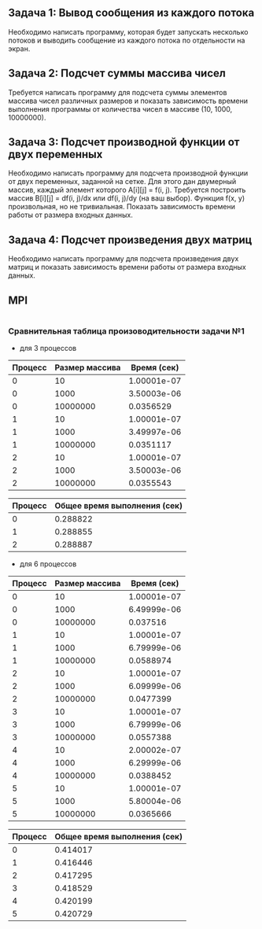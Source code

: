 ## Задача 1: Вывод сообщения из каждого потока

Необходимо написать программу, которая будет запускать несколько потоков и выводить сообщение из каждого потока по отдельности на экран.

## Задача 2: Подсчет суммы массива чисел

Требуется написать программу для подсчета суммы элементов массива чисел различных размеров и показать зависимость времени выполнения программы от количества чисел в массиве (10, 1000, 10000000).

## Задача 3: Подсчет производной функции от двух переменных

Необходимо написать программу для подсчета производной функции от двух переменных, заданной на сетке. Для этого дан двумерный массив, каждый элемент которого A[i][j] = f(i, j). Требуется построить массив B[i][j] = df(i, j)/dx или df(i, j)/dy (на ваш выбор). Функция f(x, y) произвольная, но не тривиальная. Показать зависимость времени работы от размера входных данных.

## Задача 4: Подсчет произведения двух матриц

Необходимо написать программу для подсчета произведения двух матриц и показать зависимость времени работы от размера входных данных.

## MPI

```

```

### Сравнительная таблица произоводительности задачи №1

- для 3 процессов

| Процесс | Размер массива | Время (сек)      |
|---------|----------------|------------------|
| 0       | 10             | 1.00001e-07      |
| 0       | 1000           | 3.50003e-06      |
| 0       | 10000000       | 0.0356529        |
| 1       | 10             | 1.00001e-07      |
| 1       | 1000           | 3.49997e-06      |
| 1       | 10000000       | 0.0351117        |
| 2       | 10             | 1.00001e-07                |
| 2       | 1000           | 3.50003e-06      |
| 2       | 10000000       | 0.0355543        |

| Процесс | Общее время выполнения (сек) |
|---------|------------------------------|
| 0       | 0.288822                     |
| 1       | 0.288855                     |
| 2       | 0.288887                     |

- для 6 процессов

| Процесс | Размер массива | Время (сек)      |
|---------|----------------|------------------|
| 0       | 10             | 1.00001e-07      |
| 0       | 1000           | 6.49999e-06      |
| 0       | 10000000       | 0.037516         |
| 1       | 10             | 1.00001e-07      |
| 1       | 1000           | 6.79999e-06      |
| 1       | 10000000       | 0.0588974        |
| 2       | 10             | 1.00001e-07      |
| 2       | 1000           | 6.09999e-06      |
| 2       | 10000000       | 0.0477399        |
| 3       | 10             | 1.00001e-07      |
| 3       | 1000           | 6.79999e-06      |
| 3       | 10000000       | 0.0557388        |
| 4       | 10             | 2.00002e-07      |
| 4       | 1000           | 6.29999e-06      |
| 4       | 10000000       | 0.0388452        |
| 5       | 10             | 1.00001e-07      |
| 5       | 1000           | 5.80004e-06      |
| 5       | 10000000       | 0.0365666        |

| Процесс | Общее время выполнения (сек) |
|---------|------------------------------|
| 0       | 0.414017                     |
| 1       | 0.416446                     |
| 2       | 0.417295                     |
| 3       | 0.418529                     |
| 4       | 0.420199                     |
| 5       | 0.420729                     |
